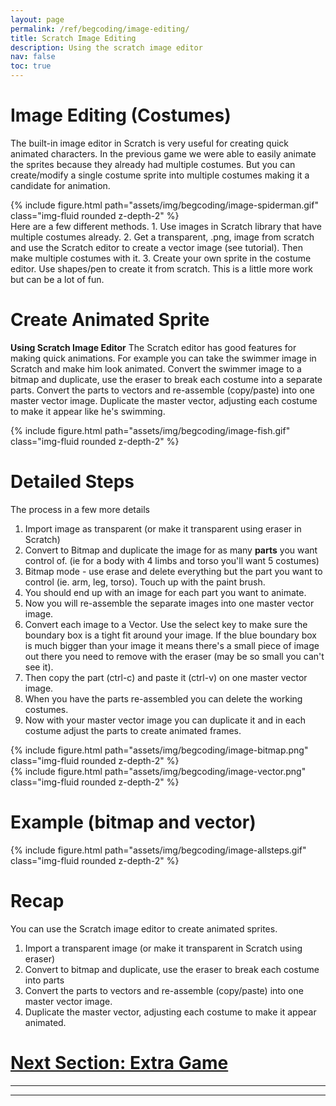 ```yaml
---
layout: page
permalink: /ref/begcoding/image-editing/
title: Scratch Image Editing
description: Using the scratch image editor
nav: false
toc: true
---
```

# Image Editing (Costumes)
The built-in image editor in Scratch is very useful for creating quick animated characters. In the previous game we were able to easily animate the sprites because they already had multiple costumes. But you can create/modify a single costume sprite into multiple costumes making it a candidate for animation.
<div class="row">
    <div class="col-md mt-3 mt-md-0">
        {% include figure.html path="assets/img/begcoding/image-spiderman.gif" class="img-fluid rounded z-depth-2" %}
    </div>
</div>
Here are a few different methods.
1. Use images in Scratch library that have multiple costumes already.
2. Get a transparent, .png, image from scratch and use the Scratch editor to create a vector image (see tutorial). Then make multiple costumes with it.
3. Create your own sprite in the costume editor. Use shapes/pen to create it from scratch. This is a little more work but can be a lot of fun.


# Create Animated Sprite
**Using Scratch Image Editor**
The Scratch editor has good features for making quick animations. For example you can take the swimmer image in Scratch and make him look animated. Convert the swimmer image to a bitmap and duplicate, use the eraser to break each costume into a separate parts. Convert the parts to vectors and re-assemble (copy/paste) into one master vector image. Duplicate the master vector, adjusting each costume to make it appear like he's swimming.
<div class="row">
    <div class="col-md mt-3 mt-md-0">
        {% include figure.html path="assets/img/begcoding/image-fish.gif" class="img-fluid rounded z-depth-2" %}
    </div>
</div>

# Detailed Steps
The process in a few more details
1. Import image as transparent (or make it transparent using eraser in Scratch)
2. Convert to Bitmap and duplicate the image for as many **parts** you want control of. (ie for a body with 4 limbs and torso you'll want 5 costumes)
3. Bitmap mode - use erase and delete everything but the part you want to control  (ie. arm, leg, torso). Touch up with the paint brush.
4. You should end up with an image for each part you want to animate.
5. Now you will re-assemble the separate images into one master vector image.
6. Convert each image to a Vector. Use the select key to make sure the boundary box is a tight fit around your image. If the blue boundary box is much bigger than your image it means there's a small piece of image out there you need to remove with the eraser (may be so small you can't see it).
7. Then copy the part (ctrl-c) and paste it (ctrl-v) on one master vector image.
8. When you have the parts re-assembled you can delete the working costumes.
9. Now with your master vector image you can duplicate it and in each costume adjust the parts to create animated frames.

<div class="row">
    <div class="col-md mt-3 mt-md-0">
        {% include figure.html path="assets/img/begcoding/image-bitmap.png" class="img-fluid rounded z-depth-2" %}
    </div>
</div>
<div class="row">
    <div class="col-md mt-3 mt-md-0">
        {% include figure.html path="assets/img/begcoding/image-vector.png" class="img-fluid rounded z-depth-2" %}
    </div>
</div>

# Example (bitmap and vector)

<div class="row">
    <div class="col-md mt-3 mt-md-0">
        {% include figure.html path="assets/img/begcoding/image-allsteps.gif" class="img-fluid rounded z-depth-2" %}
    </div>
</div>

# Recap
You can use the Scratch image editor to create animated sprites.
1. Import a transparent image (or make it transparent in Scratch using eraser)
2. Convert to bitmap and duplicate, use the eraser to break each costume into parts
3. Convert the parts to vectors and re-assemble (copy/paste) into one master vector image.
4. Duplicate the master vector, adjusting each costume to make it appear animated.

# [Next Section: Extra Game](/ref/begcoding/extra-game/)
-----------------------------  
-----------------------------  